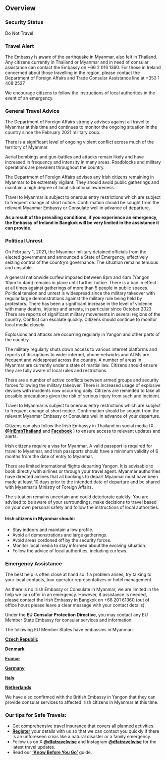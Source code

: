 ## Overview

### **Security Status**

Do Not Travel

### **Travel Alert**

The Embassy is aware of the earthquake in Myanmar, also felt in Thailand. Any citizens currently in Thailand or Myanmar and in need of consular assistance can contact the Embassy on +66 2 016 1360. For those in Ireland concerned about those travelling in the region, please contact the Department of Foreign Affairs and Trade Consular Assistance line at +353 1 408 2527.

We encourage citizens to follow the instructions of local authorities in the event of an emergency.

### **General Travel Advice**

The Department of Foreign Affairs strongly advises against all travel to Myanmar at this time and continues to monitor the ongoing situation in the country since the February 2021 military coup.

There is a significant level of ongoing violent conflict across much of the territory of Myanmar.

Aerial bombings and gun-battles and attacks remain likely and have increased in frequency and intensity in many areas. Roadblocks and military operations are prevalent throughout the country.

The Department of Foreign Affairs advises any Irish citizens remaining in Myanmar to be extremely vigilant. They should avoid public gatherings and maintain a high degree of local situational awareness.

Travel to Myanmar is subject to onerous entry restrictions which are subject to frequent change at short notice. Confirmation should be sought from the relevant Myanmar Embassy or Consulate well in advance of departure.

**As a result of the prevailing conditions, if you experience an emergency, the Embassy of Ireland in Bangkok will be very limited in the assistance it can provide**.

### **Political Unrest**

On February 1, 2021, the Myanmar military detained officials from the elected government and announced a State of Emergency, effectively seizing control of the country’s governance. The situation remains tenuous and unstable.

A general nationwide curfew imposed between 8pm and 4am (Yangon 10pm to 4am) remains in place until further notice. There is a ban in effect at all times against gatherings of more than 5 people in public spaces. Political tension and unrest is widespread since the military takeover with regular large demonstrations against the military rule being held by protestors. There has been a significant increase in the level of violence with many deaths, injuries and arrests, in particular since October 2023. There are reports of significant military movements in several regions of the country. Conflict can escalate quickly. Citizens should continue to monitor local media closely.

Explosions and attacks are occurring regularly in Yangon and other parts of the country.

The military regularly shuts down access to various internet platforms and reports of disruptions to wider internet, phone networks and ATMs are frequent and widespread across the country. A number of areas in Myanmar are currently under a state of martial law. Citizens should ensure they are fully aware of local rules and restrictions.

There are a number of active conflicts between armed groups and security forces following the military takeover. There is increased usage of explosive devices with incidents now occurring daily. Citizens are reminded to take all possible precautions given the risk of serious injury from such and incident.

Travel to Myanmar is subject to onerous entry restrictions which are subject to frequent change at short notice. Confirmation should be sought from the relevant Myanmar Embassy or Consulate well in advance of your departure.

Citizens can also follow the Irish Embassy in Thailand on social media (X [**@IrlEmbThailand**](https://twitter.com/irlembthailand) and [**Facebook**](https://m.facebook.com/IrishEmbassyThailand?_rdr) ) to ensure access to relevant updates and alerts.

Irish citizens require a visa for Myanmar. A valid passport is required for travel to Myanmar, and Irish passports should have a minimum validity of 6 months from the date of entry to Myanmar.

There are limited international flights departing Yangon. It is advisable to book directly with airlines or through your travel agent. Myanmar authorities have directed airlines that all bookings to depart Myanmar must have been made at least 10 days prior to the intended date of departure and be shared with Myanmar’s Ministry of Foreign Affairs.

The situation remains uncertain and could deteriorate quickly. You are advised to be aware of your surroundings, make decisions to travel based on your own personal safety and follow the instructions of local authorities.

#### **Irish citizens in Myanmar should:**

* Stay indoors and maintain a low profile.
* Avoid all demonstrations and large gatherings.
* Avoid areas cordoned off by the security forces.
* Monitor local media to stay informed about the evolving situation.
* Follow the advice of local authorities, including curfews.

### **Emergency Assistance**

The best help is often close at hand so if a problem arises, try talking to your local contacts, tour operator representatives or hotel management.

As there is no Irish Embassy or Consulate in Myanmar, we are limited in the help we can offer in an emergency. However, if assistance is needed, please contact the Irish Embassy in Bangkok on +66 201 61360 (out of office hours please leave a clear message with your contact details).

Under the **EU Consular Protection Directive**, you may contact any EU Member State Embassy for consular services and information.

The following EU Member States have embassies in Myanmar:

[**Czech Republic**](https://www.mzv.cz/yangon)

[**Denmark**](https://myanmar.um.dk/)

[**France**](https://mm.ambafrance.org/)

[**Germany**](https://rangun.diplo.de/mm-en/botschaft/-/1512056)

[**Italy**](https://ambyangon.esteri.it/ambasciata_yangon/it/)

[**Netherlands**](https://www.netherlandsandyou.nl/your-country-and-the-netherlands/myanmar/about-us/netherlands-embassy-in-yangon)

We have also confirmed with the British Embassy in Yangon that they can provide consular services to affected Irish citizens in Myanmar at this time.

### **Our tips for Safe Travels:**

* Get comprehensive travel insurance that covers all planned activities.
* [**Register**](https://www.ireland.ie/en/dfa/overseas-travel/citizens-registration/) your details with us so that we can contact you quickly if there is an unforeseen crisis like a natural disaster or a family emergency.
* Follow us on X [**@dfatravelwise**](https://www.twitter.com/DFATravelWise) and Instagram [**@dfatravelwise**](https://www.instagram.com/dfatravelwise/) for the latest travel updates.
* Read our [**‘Know Before You Go’**](https://www.ireland.ie/en/dfa/overseas-travel/know-before-you-go/) guide.